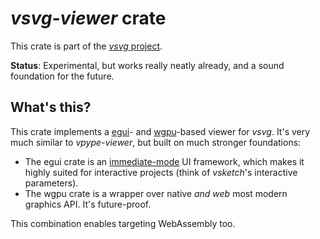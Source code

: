 # *vsvg-viewer* crate

This crate is part of the [*vsvg* project](https://github.com/abey79/vsvg).

**Status**: Experimental, but works really neatly already, and a sound foundation for the future.

## What's this?

This crate implements a [egui](https://egui.rs)- and [wgpu](https://wgpu.rs)-based viewer for *vsvg*. It's very much similar to *vpype-viewer*, but built on much stronger foundations:

- The egui crate is an [immediate-mode](https://en.wikipedia.org/wiki/Immediate_mode_GUI) UI framework, which makes it highly suited for interactive projects (think of *vsketch*'s interactive parameters).
- The wgpu crate is a wrapper over native *and web* most modern graphics API. It's future-proof.

This combination enables targeting WebAssembly too.
